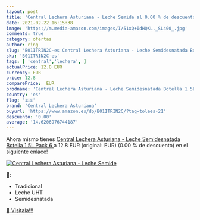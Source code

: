 ```yaml
---
layout: post
title: 'Central Lechera Asturiana - Leche Semide al 0.00 % de descuento'
date: 2021-02-22 16:15:38
image: 'https://m.media-amazon.com/images/I/51xQ+IdHQXL._SL400_.jpg'
comments: true
category: ofertas
author: ring
slug: 'B01ITRIN2C-es Central Lechera Asturiana - Leche Semidesnatada Botella 1...'
sku: 'B01ITRIN2C-es'
tags: [ 'central','lechera', ]
actualPrice: 12.8 EUR
currency: EUR
price: 12.8
comparePrice:  EUR
prodname: 'Central Lechera Asturiana - Leche Semidesnatada Botella 1 5L  Pack 6 '
country: 'es'
flag: '🇪🇸'
brand: 'Central Lechera Asturiana'
buyurl: 'https://www.amazon.es/dp/B01ITRIN2C/?tag=tolees-21'
descuento: '0.00'
average: '14.6206976744187'
---
```


Ahora mismo tienes [Central Lechera Asturiana - Leche Semidesnatada Botella 1 5L  Pack 6 ](https://www.amazon.es/dp/B01ITRIN2C/?tag=tolees-21) a 12.8 EUR (original:  EUR) (0.00 %  de descuento) en el siguiente enlace!

[![Central Lechera Asturiana - Leche Semide](https://m.media-amazon.com/images/I/51xQ+IdHQXL._SL400_.jpg)](https://www.amazon.es/dp/B01ITRIN2C/?tag=tolees-21)

🔎:

- Tradicional
- Leche UHT
- Semidesnatada

[🛒 Visítala!!!](https://www.amazon.es/dp/B01ITRIN2C/?tag=tolees-21)

